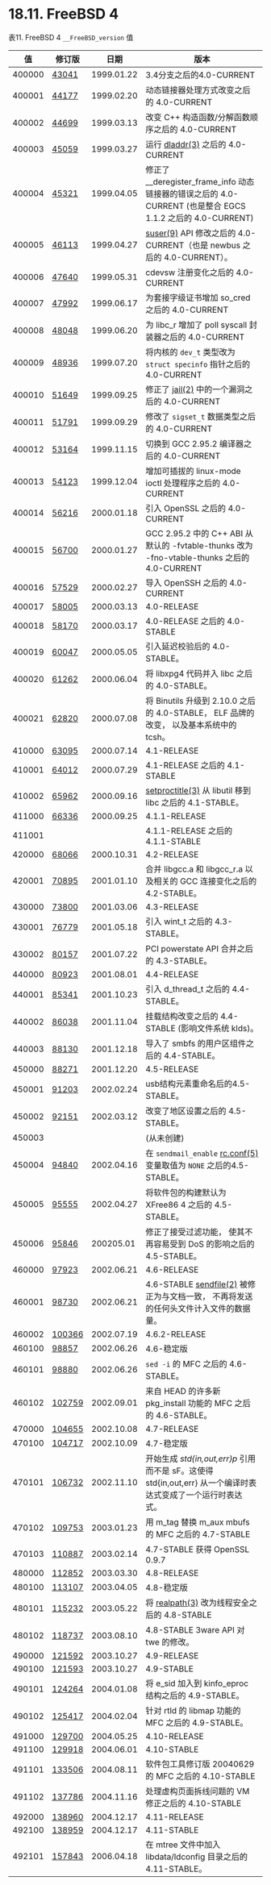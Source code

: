 # 18.11. FreeBSD 4

表11. FreeBSD 4 `__FreeBSD_version` 值

| 值 | 修订版 | 日期 | 版本 |
| --- | --- | --- | --- |
| 400000	 | [43041](https://svnweb.freebsd.org/changeset/base/43041)	 | 1999.01.22	 | 3.4分支之后的4.0-CURRENT |
| 400001	 | [44177](https://svnweb.freebsd.org/changeset/base/44177)	 | 1999.02.20	 | 动态链接器处理方式改变之后的 4.0-CURRENT |
| 400002	 | [44699](https://svnweb.freebsd.org/changeset/base/44699)	 | 1999.03.13 	 | 改变 C++ 构造函数/分解函数顺序之后的 4.0-CURRENT |
| 400003	 | [45059](https://svnweb.freebsd.org/changeset/base/45059)	 | 1999.03.27	 | 运行 [dladdr(3)](https://www.freebsd.org/cgi/man.cgi?query=dladdr&sektion=3&format=html) 之后的 4.0-CURRENT |
| 400004	 | [45321](https://svnweb.freebsd.org/changeset/base/45321)	 | 1999.04.05 	 | 修正了 __deregister_frame_info 动态链接器的错误之后的 4.0-CURRENT (也是整合 EGCS 1.1.2 之后的 4.0-CURRENT) |
| 400005	 | [46113](https://svnweb.freebsd.org/changeset/base/46113)	 | 1999.04.27	 | [suser(9)](https://www.freebsd.org/cgi/man.cgi?query=suser&sektion=9&format=html) API 修改之后的 4.0-CURRENT（也是 newbus 之后的 4.0-CURRENT）。 |
| 400006	 | [47640](https://svnweb.freebsd.org/changeset/base/47640)	 | 1999.05.31 	 | cdevsw 注册变化之后的 4.0-CURRENT |
| 400007	 | [47992](https://svnweb.freebsd.org/changeset/base/47992)	 | 1999.06.17 	 | 为套接字级证书增加 so_cred 之后的 4.0-CURRENT |
| 400008	 | [48048](https://svnweb.freebsd.org/changeset/base/48048)	 | 1999.06.20 	 | 为 libc_r 增加了 poll syscall 封装器之后的 4.0-CURRENT |
| 400009	 | [48936](https://svnweb.freebsd.org/changeset/base/48936)	 | 1999.07.20 	 | 将内核的 `dev_t` 类型改为 `struct specinfo` 指针之后的 4.0-CURRENT |
| 400010	 | [51649](https://svnweb.freebsd.org/changeset/base/51649)	 | 1999.09.25 	 | 修正了 [jail(2)](https://www.freebsd.org/cgi/man.cgi?query=jail&sektion=2&format=html) 中的一个漏洞之后的 4.0-CURRENT |
| 400011	 | [51791](https://svnweb.freebsd.org/changeset/base/51791)	 | 1999.09.29 	 | 修改了 `sigset_t` 数据类型之后的 4.0-CURRENT |
| 400012	 | [53164](https://svnweb.freebsd.org/changeset/base/53164)	 | 1999.11.15 	 | 切换到 GCC 2.95.2 编译器之后的 4.0-CURRENT |
| 400013	 | [54123](https://svnweb.freebsd.org/changeset/base/54123)	 | 1999.12.04 	 | 增加可插拔的 linux-mode ioctl 处理程序之后的 4.0-CURRENT |
| 400014	 | [56216](https://svnweb.freebsd.org/changeset/base/56216)	 | 2000.01.18 	 | 引入 OpenSSL 之后的 4.0-CURRENT |
| 400015	 | [56700](https://svnweb.freebsd.org/changeset/base/56700)	 | 2000.01.27	 | GCC 2.95.2 中的 C++ ABI 从默认的 -fvtable-thunks 改为 -fno-vtable-thunks 之后的 4.0-CURRENT |
| 400016	 | [57529](https://svnweb.freebsd.org/changeset/base/57529)	 | 2000.02.27	 | 导入 OpenSSH 之后的 4.0-CURRENT |
| 400017	 | [58005](https://svnweb.freebsd.org/changeset/base/58005)	 | 2000.03.13	 | 4.0-RELEASE |
| 400018	 | [58170](https://svnweb.freebsd.org/changeset/base/58170)	 | 2000.03.17	 | 4.0-RELEASE 之后的 4.0-STABLE |
| 400019	 | [60047](https://svnweb.freebsd.org/changeset/base/60047)	 | 2000.05.05 	 | 引入延迟校验后的 4.0-STABLE。 |
| 400020	 | [61262](https://svnweb.freebsd.org/changeset/base/61262)	 | 2000.06.04	 | 将 libxpg4 代码并入 libc 之后的 4.0-STABLE。 |
| 400021	 | [62820](https://svnweb.freebsd.org/changeset/base/62820)	 | 2000.07.08	 | 将 Binutils 升级到 2.10.0 之后的 4.0-STABLE， ELF 品牌的改变， 以及基本系统中的 tcsh。 |
| 410000	 | [63095](https://svnweb.freebsd.org/changeset/base/63095)	 | 2000.07.14 	 | 4.1-RELEASE |
| 410001	 | [64012](https://svnweb.freebsd.org/changeset/base/64012)	 | 2000.07.29	 | 4.1-RELEASE 之后的 4.1-STABLE |
| 410002	 | [65962](https://svnweb.freebsd.org/changeset/base/65962)	 | 2000.09.16 	 | [setproctitle(3)](https://www.freebsd.org/cgi/man.cgi?query=setproctitle&sektion=3&format=html) 从 libutil 移到 libc 之后的 4.1-STABLE。 |
| 411000	 | [66336](https://svnweb.freebsd.org/changeset/base/66336)	 | 2000.09.25 	 | 4.1.1-RELEASE |
| 411001	 | 	 | 	 | 4.1.1-RELEASE 之后的 4.1.1-STABLE |
| 420000	 | [68066](https://svnweb.freebsd.org/changeset/base/68066)	 | 2000.10.31	 | 4.2-RELEASE |
| 420001	 | [70895](https://svnweb.freebsd.org/changeset/base/70895)	 | 2001.01.10	 | 合并 libgcc.a 和 libgcc_r.a 以及相关的 GCC 连接变化之后的 4.2-STABLE。 |
| 430000	 | [73800](https://svnweb.freebsd.org/changeset/base/73800)	 | 2001.03.06	 | 4.3-RELEASE |
| 430001	 | [76779](https://svnweb.freebsd.org/changeset/base/76779)	 | 2001.05.18	 | 引入 wint_t 之后的 4.3-STABLE。 |
| 430002	 | [80157](https://svnweb.freebsd.org/changeset/base/80157)	 | 2001.07.22	 | PCI powerstate API 合并之后的 4.3-STABLE。 |
| 440000	 | [80923](https://svnweb.freebsd.org/changeset/base/80923)	 | 2001.08.01	 | 4.4-RELEASE |
| 440001	 | [85341](https://svnweb.freebsd.org/changeset/base/85341)	 | 2001.10.23	 | 引入 d_thread_t 之后的 4.4-STABLE。 |
| 440002	 | [86038](https://svnweb.freebsd.org/changeset/base/86038)	 | 2001.11.04	 | 挂载结构改变之后的 4.4-STABLE (影响文件系统 klds)。 |
| 440003	 | [88130](https://svnweb.freebsd.org/changeset/base/88130)	 | 2001.12.18	 | 导入了 smbfs 的用户区组件之后的 4.4-STABLE。 |
| 450000	 | [88271](https://svnweb.freebsd.org/changeset/base/88271)	 | 2001.12.20	 | 4.5-RELEASE |
| 450001	 | [91203](https://svnweb.freebsd.org/changeset/base/91203)	 | 2002.02.24	 | usb结构元素重命名后的4.5-STABLE。 |
| 450002	 | [92151](https://svnweb.freebsd.org/changeset/base/92151)	 | 2002.03.12	 | 改变了地区设置之后的 4.5-STABLE。 |
| 450003	 | 	 | 	 | (从未创建) |
| 450004	 | [94840](https://svnweb.freebsd.org/changeset/base/94840)	 | 2002.04.16	 | 在 `sendmail_enable` [rc.conf(5)](https://www.freebsd.org/cgi/man.cgi?query=rc.conf&sektion=5&format=html) 变量取值为 `NONE` 之后的4.5-STABLE。 |
| 450005	 | [95555](https://svnweb.freebsd.org/changeset/base/95555)	 | 2002.04.27	 | 将软件包的构建默认为 XFree86 4 之后的 4.5-STABLE。 |
| 450006	 | [95846](https://svnweb.freebsd.org/changeset/base/95846)	 | 200205.01	 | 修正了接受过滤功能， 使其不再容易受到 DoS 的影响之后的 4.5-STABLE。 |
| 460000	 | [97923](https://svnweb.freebsd.org/changeset/base/97923)	 | 2002.06.21 	 | 4.6-RELEASE |
| 460001	 | [98730](https://svnweb.freebsd.org/changeset/base/98730)	 | 2002.06.21 	 | 4.6-STABLE [sendfile(2)](https://www.freebsd.org/cgi/man.cgi?query=sendfile&sektion=2&format=html) 被修正为与文档一致， 不再将发送的任何头文件计入文件的数据量。 |
| 460002	 | [100366](https://svnweb.freebsd.org/changeset/base/100366)	 | 2002.07.19	 | 4.6.2-RELEASE |
| 460100	 | [98857](https://svnweb.freebsd.org/changeset/base/98857)	 | 2002.06.26	 | 4.6-稳定版 |
| 460101	 | [98880](https://svnweb.freebsd.org/changeset/base/98880)	 | 2002.06.26	 | `sed -i` 的 MFC 之后的 4.6-STABLE。 |
| 460102	 | [102759](https://svnweb.freebsd.org/changeset/base/102759)	 | 2002.09.01	 | 来自 HEAD 的许多新 pkg_install 功能的 MFC 之后的 4.6-STABLE。 |
| 470000	 | [104655](https://svnweb.freebsd.org/changeset/base/104655)	 | 2002.10.08 	 | 4.7-RELEASE |
| 470100	 | [104717](https://svnweb.freebsd.org/changeset/base/104717)	 | 2002.10.09	 | 4.7-稳定版 |
| 470101	 | [106732](https://svnweb.freebsd.org/changeset/base/106732)	 | 2002.11.10	 | 开始生成 *std{in,out,err}p* 引用而不是 sF。这使得 std{in,out,err} 从一个编译时表达式变成了一个运行时表达式。 |
| 470102	 | [109753](https://svnweb.freebsd.org/changeset/base/109753)	 | 2003.01.23 	 | 用 m_tag 替换 m_aux mbufs 的 MFC 之后的 4.7-STABLE |
| 470103	 | [110887](https://svnweb.freebsd.org/changeset/base/110887)	 | 2003.02.14	 | 4.7-STABLE 获得 OpenSSL 0.9.7 |
| 480000	 | [112852](https://svnweb.freebsd.org/changeset/base/112852)	 | 2003.03.30	 | 4.8-RELEASE |
| 480100	 | [113107](https://svnweb.freebsd.org/changeset/base/113107)	 | 2003.04.05	 | 4.8-稳定版 |
| 480101	 | [115232](https://svnweb.freebsd.org/changeset/base/115232)	 | 2003.05.22	 | 将 [realpath(3)](https://www.freebsd.org/cgi/man.cgi?query=realpath&sektion=3&format=html) 改为线程安全之后的 4.8-STABLE |
| 480102	 | [118737](https://svnweb.freebsd.org/changeset/base/118737)	 | 2003.08.10 	 | 4.8-STABLE 3ware API 对 twe 的修改。 |
| 490000	 | [121592](https://svnweb.freebsd.org/changeset/base/121592)	 | 2003.10.27	 | 4.9-RELEASE |
| 490100	 | [121593](https://svnweb.freebsd.org/changeset/base/121593)	 | 2003.10.27	 | 4.9-STABLE |
| 490101	 | [124264](https://svnweb.freebsd.org/changeset/base/124264)	 | 2004.01.08 	 | 将 e_sid 加入到 kinfo_eproc 结构之后的 4.9-STABLE。 |
| 490102	 | [125417](https://svnweb.freebsd.org/changeset/base/125417)	 | 2004.02.04 	 | 针对 rtld 的 libmap 功能的 MFC 之后的 4.9-STABLE。 |
| 491000	 | [129700](https://svnweb.freebsd.org/changeset/base/129700)	 | 2004.05.25	 | 4.10-RELEASE |
| 491100	 | [129918](https://svnweb.freebsd.org/changeset/base/129918)	 | 2004.06.01	 | 4.10-STABLE |
| 491101	 | [133506](https://svnweb.freebsd.org/changeset/base/133506)	 | 2004.08.11	 | 软件包工具修订版 20040629 的 MFC 之后的 4.10-STABLE |
| 491102	 | [137786](https://svnweb.freebsd.org/changeset/base/137786)	 | 2004.11.16 	 | 处理虚构页面拆线问题的 VM 修正之后的 4.10-STABLE |
| 492000	 | [138960](https://svnweb.freebsd.org/changeset/base/138960)	 | 2004.12.17	 | 4.11-RELEASE |
| 492100	 | [138959](https://svnweb.freebsd.org/changeset/base/138959)	 | 2004.12.17	 | 4.11-STABLE |
| 492101	 | [157843](https://svnweb.freebsd.org/changeset/base/157843)	 | 2006.04.18	 | 在 mtree 文件中加入 libdata/ldconfig 目录之后的 4.11-STABLE。 |
